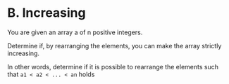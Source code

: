 # B. Increasing

You are given an array a of n positive integers.

Determine if, by rearranging the elements,
you can make the array strictly increasing.

In other words,
determine if it is possible to rearrange the elements
such that `a1 < a2 < ... < an` holds
